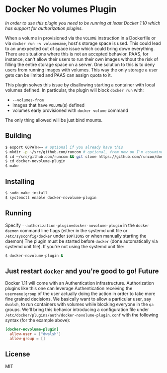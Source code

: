 Docker No volumes Plugin
=
_In order to use this plugin you need to be running at least Docker 1.10 which
has support for authorization plugins._

When a volume in provisioned via the `VOLUME` instruction in a Dockerfile or via
`docker run -v volumename`, host's storage space is used. This could lead to an
unexpected out of space issue which could bring down everything.
There are situations where this is not an accepted behavior. PAAS, for instance,
can't allow their users to run their own images without the risk of filling the
entire storage space on a server. One solution to this is to deny users from running
images with volumes. This way the only storage a user gets can be limited and PAAS
can assign quota to it.

This plugin solves this issue by disallowing starting a container with local volumes defined.
In particular, the plugin will block `docker run` with:

- `--volumes-from`
- images that have `VOLUME`(s) defined
- volumes early provisioned with `docker volume` command

The only thing allowed will be just bind mounts.

Building
-
```sh
$ export GOPATH=~ # optional if you already have this
$ mkdir -p ~/src/github.com/runcom # optional, from now on I'm assuming GOPATH=~
$ cd ~/src/github.com/runcom && git clone https://github.com/runcom/docker-novolume-plugin
$ cd docker-novolume-plugin
$ make
```
Installing
-
```sh
$ sudo make install
$ systemctl enable docker-novolume-plugin
```
Running
-
Specify `--authorization-plugin=docker-novolume-plugin` in the `docker daemon` command line
flags (either in the systemd unit file or `/etc/sysconfig/docker` under `$OPTIONS`
or when manually starting the daemon)
The plugin must be started before `docker` (done automatically via systemd unit file).
If you're not using the systemd unit file:
```sh
$ docker-novolume-plugin &
```
Just restart `docker` and you're good to go!
Future
-
Docker 1.11 will come with an Authentication infrastructure. Authorization plugins like
this one can leverage Authentication receiving the `username|group` of the user actually
doing the action in order to take more fine grained decisions.
We basically want to allow a particular user, say `dwalsh`, to run containers with
volumes while blocking everyone in the `qa` groups. We'll bring this behavior introducing
a configuration file under `/etc/docker/plugins/auth/docker-novolume-plugin.conf` with
the following syntax (for the example above):
```toml
[docker-novolume-plugin]
  allow-user = ["dwalsh"]
  allow-group = []
```
License
-
MIT

